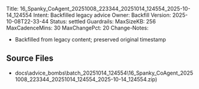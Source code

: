 Title: 16_Spanky_CoAgent_20251008_223344_20251014_124554_2025-10-14_124554
Intent: Backfilled legacy advice
Owner: Backfill
Version: 2025-10-08T22-33-44
Status: settled
Guardrails:
  MaxSizeKB: 256
  MaxCadenceMins: 30
  MaxChangePct: 20
Change-Notes:
  - Backfilled from legacy content; preserved original timestamp

## Source Files
- docs\advice_bombs\batch_20251014_124554\16_Spanky_CoAgent_20251008_223344_20251014_124554_2025-10-14_124554.zip)
